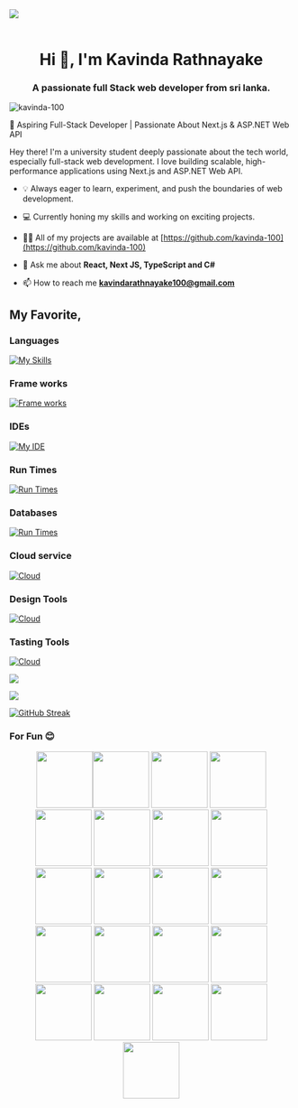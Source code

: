 <img src="https://user-images.githubusercontent.com/74038190/225813708-98b745f2-7d22-48cf-9150-083f1b00d6c9.gif" width="full">
<br><br>

<h1 align="center">Hi 👋, I'm Kavinda Rathnayake</h1>
<h3 align="center">A passionate full Stack web developer from sri lanka.</h3>

<p align="left"> <img src="https://komarev.com/ghpvc/?username=kavinda-100&label=Profile%20views&color=0e75b6&style=flat" alt="kavinda-100" /> </p>

🚀 Aspiring Full-Stack Developer | Passionate About Next.js & ASP.NET Web API

Hey there! I'm a university student deeply passionate about the tech world, especially full-stack web development. I love building scalable, high-performance applications using Next.js and ASP.NET Web API.

- 💡 Always eager to learn, experiment, and push the boundaries of web development.

- 💻 Currently honing my skills and working on exciting projects.
  
- 👨‍💻 All of my projects are available at [https://github.com/kavinda-100](https://github.com/kavinda-100)

- 💬 Ask me about **React, Next JS, TypeScript and C#**

- 📫 How to reach me **kavindarathnayake100@gmail.com**

## My Favorite,
### Languages
[![My Skills](https://skillicons.dev/icons?i=html,css,tailwind,js,ts,cs,bash&perline=10)](https://skillicons.dev)
### Frame works
[![Frame works](https://skillicons.dev/icons?i=nextjs,react,express,vite,electron&perline=10)](https://skillicons.dev)
### IDEs
[![My IDE](https://skillicons.dev/icons?i=webstorm,rider,vscode,visualstudio,androidstudio&perline=10)](https://skillicons.dev)
### Run Times
[![Run Times](https://skillicons.dev/icons?i=nodejs,bun,dotnet&perline=10)](https://skillicons.dev)
### Databases 
[![Run Times](https://skillicons.dev/icons?i=mongodb,postgres,mysql,supabase&perline=10)](https://skillicons.dev)
### Cloud service 
[![Cloud](https://skillicons.dev/icons?i=azure&perline=10)](https://skillicons.dev)
### Design Tools
[![Cloud](https://skillicons.dev/icons?i=figma&perline=10)](https://skillicons.dev)
### Tasting Tools
[![Cloud](https://skillicons.dev/icons?i=vitest,jest&perline=10)](https://skillicons.dev)


<div>
  <p><img align="center" src="https://github-readme-stats.vercel.app/api/top-langs/?username=kavinda-100&layout=compact&&border_radius=10&theme=midnight-purple&hide_border=false"/></p>
  <p><img align="center" src="https://github-readme-stats.vercel.app/api?username=kavinda-100&show_icons=true&border_radius=10&theme=midnight-purple&hide_border=false"/> </p>
  <a href="https://git.io/streak-stats"><img src="https://streak-stats.demolab.com?user=kavinda-100&theme=dark" alt="GitHub Streak" /></a>
</div>

### For Fun 😊
  
<div align="center">
<img src="https://user-images.githubusercontent.com/74038190/212257454-16e3712e-945a-4ca2-b238-408ad0bf87e6.gif" width="100"><img src="https://user-images.githubusercontent.com/74038190/212257472-08e52665-c503-4bd9-aa20-f5a4dae769b5.gif" width="100">
<img src="https://user-images.githubusercontent.com/74038190/212257468-1e9a91f1-b626-4baa-b15d-5c385dfa7ed2.gif" width="100">
<img src="https://user-images.githubusercontent.com/74038190/212257465-7ce8d493-cac5-494e-982a-5a9deb852c4b.gif" width="100">
<img src="https://user-images.githubusercontent.com/74038190/212257463-4d082cb4-7483-4eaf-bc25-6dde2628aabd.gif" width="100">
<img src="https://user-images.githubusercontent.com/74038190/212257460-738ff738-247f-4445-a718-cdd0ca76e2db.gif" width="100">
<img src="https://user-images.githubusercontent.com/74038190/212257467-871d32b7-e401-42e8-a166-fcfd7baa4c6b.gif" width="100">
<img src="https://user-images.githubusercontent.com/74038190/212281756-450d3ffa-9335-4b98-a965-db8a18fee927.gif" width="100">
<img src="https://user-images.githubusercontent.com/74038190/212280805-9bcb336b-8c55-46a8-abf8-ff286ab55472.gif" width="100">
<img src="https://user-images.githubusercontent.com/74038190/212280823-79088828-a258-4a4d-8d6c-96315d5a07af.gif" width="100">
<img src="https://user-images.githubusercontent.com/74038190/212281763-e6ecd7ef-c4aa-45b6-a97c-f33f6bb592bd.gif" width="100">
<img src="https://user-images.githubusercontent.com/74038190/212281775-b468df30-4edc-4bf8-a4ee-f52e1aaddc86.gif" width="100">
<img src="https://user-images.githubusercontent.com/74038190/212281780-0afd9616-8310-46e9-a898-c4f5269f1387.gif" width="100">
  
<img src="https://github.com/Anmol-Baranwal/Cool-GIFs-For-GitHub/assets/74038190/1a797f46-efe4-41e6-9e75-5303e1bbcbfa" width="100">
<img src="https://github.com/Anmol-Baranwal/Cool-GIFs-For-GitHub/assets/74038190/29fd6286-4e7b-4d6c-818f-c4765d5e39a9" width="100">
<img src="https://github.com/Anmol-Baranwal/Cool-GIFs-For-GitHub/assets/74038190/67f477ed-6624-42da-99f0-1a7b1a16eecb" width="100">
<img src="https://github.com/Anmol-Baranwal/Cool-GIFs-For-GitHub/assets/74038190/3c16d4f2-b757-4c70-8f42-43d5dddd2c36" width="100">
<img src="https://github.com/Anmol-Baranwal/Cool-GIFs-For-GitHub/assets/74038190/3fb2cdf6-8920-462e-87a4-95af376418aa" width="100">
<img src="https://github.com/Anmol-Baranwal/Cool-GIFs-For-GitHub/assets/74038190/de038172-e903-4951-926c-755878deb0b4" width="100">
<img src="https://github.com/Anmol-Baranwal/Cool-GIFs-For-GitHub/assets/74038190/398b19b1-9aae-4c1f-8bc0-d172a2c08d68" width="100">
<img src="https://github.com/Anmol-Baranwal/Cool-GIFs-For-GitHub/assets/74038190/e0d299f2-767c-4c21-bd49-90f2a19f1a78" width="100">
</div>
<br><br>   




